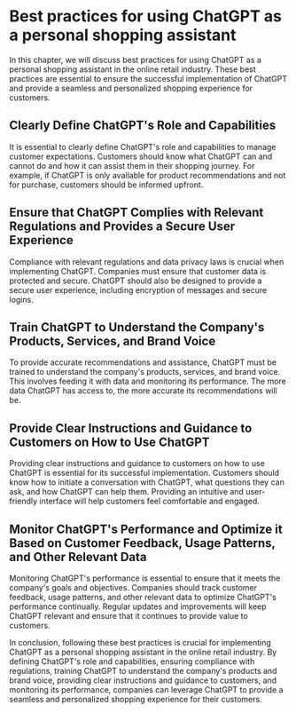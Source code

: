 Best practices for using ChatGPT as a personal shopping assistant
============================================================================================================================

In this chapter, we will discuss best practices for using ChatGPT as a personal shopping assistant in the online retail industry. These best practices are essential to ensure the successful implementation of ChatGPT and provide a seamless and personalized shopping experience for customers.

Clearly Define ChatGPT's Role and Capabilities
----------------------------------------------

It is essential to clearly define ChatGPT's role and capabilities to manage customer expectations. Customers should know what ChatGPT can and cannot do and how it can assist them in their shopping journey. For example, if ChatGPT is only available for product recommendations and not for purchase, customers should be informed upfront.

Ensure that ChatGPT Complies with Relevant Regulations and Provides a Secure User Experience
--------------------------------------------------------------------------------------------

Compliance with relevant regulations and data privacy laws is crucial when implementing ChatGPT. Companies must ensure that customer data is protected and secure. ChatGPT should also be designed to provide a secure user experience, including encryption of messages and secure logins.

Train ChatGPT to Understand the Company's Products, Services, and Brand Voice
-----------------------------------------------------------------------------

To provide accurate recommendations and assistance, ChatGPT must be trained to understand the company's products, services, and brand voice. This involves feeding it with data and monitoring its performance. The more data ChatGPT has access to, the more accurate its recommendations will be.

Provide Clear Instructions and Guidance to Customers on How to Use ChatGPT
--------------------------------------------------------------------------

Providing clear instructions and guidance to customers on how to use ChatGPT is essential for its successful implementation. Customers should know how to initiate a conversation with ChatGPT, what questions they can ask, and how ChatGPT can help them. Providing an intuitive and user-friendly interface will help customers feel comfortable and engaged.

Monitor ChatGPT's Performance and Optimize it Based on Customer Feedback, Usage Patterns, and Other Relevant Data
-----------------------------------------------------------------------------------------------------------------

Monitoring ChatGPT's performance is essential to ensure that it meets the company's goals and objectives. Companies should track customer feedback, usage patterns, and other relevant data to optimize ChatGPT's performance continually. Regular updates and improvements will keep ChatGPT relevant and ensure that it continues to provide value to customers.

In conclusion, following these best practices is crucial for implementing ChatGPT as a personal shopping assistant in the online retail industry. By defining ChatGPT's role and capabilities, ensuring compliance with regulations, training ChatGPT to understand the company's products and brand voice, providing clear instructions and guidance to customers, and monitoring its performance, companies can leverage ChatGPT to provide a seamless and personalized shopping experience for their customers.
